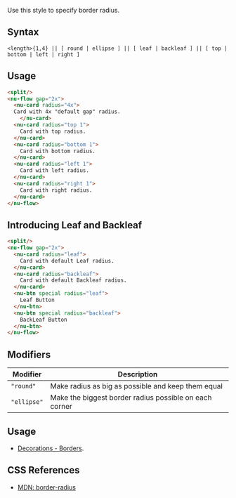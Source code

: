 Use this style to specify border radius.

## Syntax

```
<length>{1,4} || [ round | ellipse ] || [ leaf | backleaf ] || [ top | bottom | left | right ]
```

## Usage

```html
<split/>
<nu-flow gap="2x">
  <nu-card radius="4x">
  Card with 4x "default gap" radius.
	</nu-card>
  <nu-card radius="top 1">
    Card with top radius.
  </nu-card>
  <nu-card radius="bottom 1">
    Card with bottom radius.
  </nu-card>
  <nu-card radius="left 1">
    Card with left radius.
  </nu-card>
  <nu-card radius="right 1">
    Card with right radius.
  </nu-card>
</nu-flow>
```

## Introducing Leaf and Backleaf

```html
<split/>
<nu-flow gap="2x">
  <nu-card radius="leaf">
    Card with default Leaf radius.
  </nu-card>
  <nu-card radius="backleaf">
    Card with default Backleaf radius.
  </nu-card>
  <nu-btn special radius="leaf">
    Leaf Button
  </nu-btn>
  <nu-btn special radius="backleaf">
    BackLeaf Button
  </nu-btn>
</nu-flow>
```

## Modifiers

|Modifier|Description|
|----|----|
|`"round"`|Make radius as big as possible and keep them equal|
|`"ellipse"`|Make the biggest border radius possible on each corner|

## Usage

* [Decorations - Borders](../../storybook/decorations/borders.md).

## CSS References

* [MDN: border-radius](!https://developer.mozilla.org/en-US/docs/Web/CSS/border-radius)
